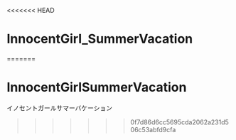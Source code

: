 <<<<<<< HEAD
# InnocentGirl_SummerVacation
=======
# InnocentGirlSummerVacation
イノセントガールサマーバケーション
>>>>>>> 0f7d86d6cc5695cda2062a231d506c53abfd9cfa
